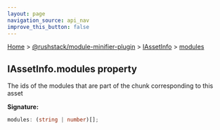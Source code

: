 ```yaml
---
layout: page
navigation_source: api_nav
improve_this_button: false
---
```



[Home](./index.md) &gt; [@rushstack/module-minifier-plugin](./module-minifier-plugin.md) &gt; [IAssetInfo](./module-minifier-plugin.iassetinfo.md) &gt; [modules](./module-minifier-plugin.iassetinfo.modules.md)

## IAssetInfo.modules property

The ids of the modules that are part of the chunk corresponding to this asset

<b>Signature:</b>

```typescript
modules: (string | number)[];
```
